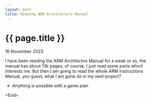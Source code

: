 ```yaml
---
layout: post
title: Reading ARM Architecture Manual
---
```


{{ page.title }}
================

<p class="meta">16 November 2023</p>

I have been reading the ARM Architectire Manual for a week or so, the manual has about 13k pages, of course, I just read some parts which interests me. But then I am going to read the whole ARM Instructions Manual, you guest, what I am gone do in my next project?

- Anything is possible with a game plan

=End=
